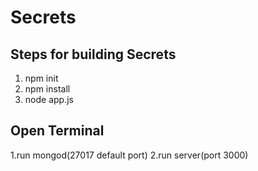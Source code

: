 # Secrets

## Steps for building Secrets

1. npm init
2. npm install
3. node app.js

## Open Terminal

1.run mongod(27017 default port)
2.run server(port 3000)
